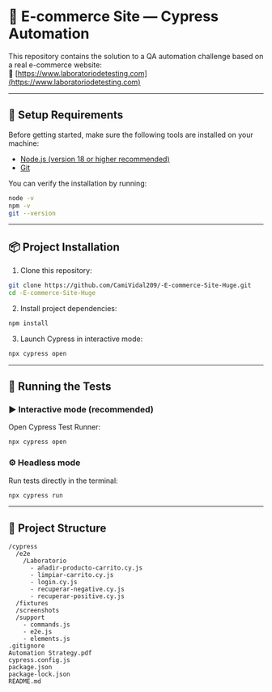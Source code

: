 # 🛒 E-commerce Site — Cypress Automation

This repository contains the solution to a QA automation challenge based on a real e-commerce website:  
🔗 [https://www.laboratoriodetesting.com](https://www.laboratoriodetesting.com)

---

## 🧰 Setup Requirements

Before getting started, make sure the following tools are installed on your machine:

- [Node.js (version 18 or higher recommended)](https://nodejs.org/)
- [Git](https://git-scm.com/)

You can verify the installation by running:

```bash
node -v
npm -v
git --version
```

---

## 📦 Project Installation

1. Clone this repository:

```bash
git clone https://github.com/CamiVidal209/-E-commerce-Site-Huge.git
cd -E-commerce-Site-Huge
```

2. Install project dependencies:

```bash
npm install
```

3. Launch Cypress in interactive mode:

```bash
npx cypress open
```

---

## 🧪 Running the Tests

### ▶️ Interactive mode (recommended)

Open Cypress Test Runner:

```bash
npx cypress open
```

### ⚙️ Headless mode

Run tests directly in the terminal:

```bash
npx cypress run
```

---

## 📁 Project Structure

```
/cypress
  /e2e
    /Laboratorio                      
      - añadir-producto-carrito.cy.js     
      - limpiar-carrito.cy.js             
      - login.cy.js                      
      - recuperar-negative.cy.js          
      - recuperar-positive.cy.js          
  /fixtures                             
  /screenshots                          
  /support
    - commands.js                       
    - e2e.js                            
    - elements.js                       
.gitignore                              
Automation Strategy.pdf                 
cypress.config.js                       
package.json                            
package-lock.json                       
README.md                               
```